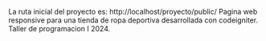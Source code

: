 La ruta inicial del proyecto es:
http://localhost/proyecto/public/
Pagina web responsive para una tienda de ropa deportiva desarrollada con codeigniter.
Taller de programacion I 2024.
